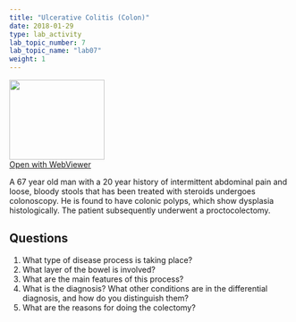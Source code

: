 ```yaml
---
title: "Ulcerative Colitis (Colon)"
date: 2018-01-29
type: lab_activity
lab_topic_number: 7
lab_topic_name: "lab07"
weight: 1
---
```

<div class="entrybody">
<div class="thumbnail"><a href="http://virtualslides.cumc.columbia.edu/GI%20Path%2001.svs/view.apml?" target="_blank"><img alt="" src="http://pathologylab.ccnmtl.columbia.edu/assets/images/slide_GIpath01.jpg" width="170" height="143" class="mt-image-left"></a><br><a href="http://virtualslides.cumc.columbia.edu/GI%20Path%2001.svs/view.apml?" target="_blank">Open with WebViewer</a></div>

<p>A 67 year old man with a 20 year history of intermittent abdominal pain and loose, bloody stools that has been treated with steroids undergoes colonoscopy. He is found to have colonic polyps, which show dysplasia histologically. The patient subsequently underwent a proctocolectomy.<br clear="all"></p>

<h2>Questions</h2>


<ol>
<li> What type of disease process is taking place?</li>
<li> What layer of the bowel is involved?</li>
<li> What are the main features of this process?</li>
<li> What is the diagnosis? What other conditions are in the differential diagnosis, and how do you distinguish them?</li>
<li> What are the reasons for doing the colectomy?</li>
</ol>


						
</div>

